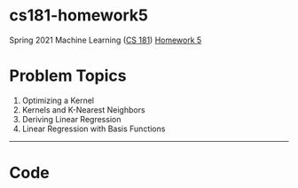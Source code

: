 # cs181-homework5
Spring 2021 Machine Learning ([CS 181](https://harvard-ml-courses.github.io/cs181-web-2021/)) [Homework 5](https://github.com/harvard-ml-courses/cs181-s21-homeworks/tree/main/hw5)
# Problem Topics
1. Optimizing a Kernel
2. Kernels and K-Nearest Neighbors
3. Deriving Linear Regression
4. Linear Regression with Basis Functions
---
# Code
